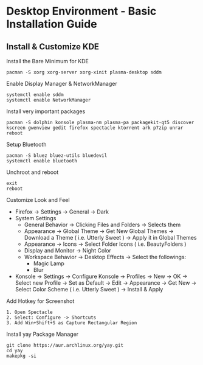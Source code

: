 # Desktop Environment - Basic Installation Guide

## Install & Customize KDE

Install the Bare Minimum for KDE

    pacman -S xorg xorg-server xorg-xinit plasma-desktop sddm
  
Enable Display Manager & NetworkManager

    systemctl enable sddm
    systemctl enable NetworkManager

Install very important packages

    pacman -S dolphin konsole plasma-nm plasma-pa packagekit-qt5 discover kscreen gwenview gedit firefox spectacle ktorrent ark p7zip unrar
    reboot
  
Setup Bluetooth

    pacman -S bluez bluez-utils bluedevil
    systemctl enable bluetooth

Unchroot and reboot

    exit
    reboot

Customize Look and Feel

- Firefox -> Settings -> General -> Dark
- System Settings
    - General Behavior -> Clicking Files and Folders -> Selects them
    - Appearance -> Global Theme -> Get New Global Themes -> Download a Theme ( i.e. Utterly Sweet ) -> Apply it in Global Themes
    - Appearance -> Icons -> Select Folder Icons ( i.e. BeautyFolders )
    - Display and Monitor -> Night Color
    - Workspace Behavior -> Desktop Effects -> Select the followings:
        - Magic Lamp
        - Blur
- Konsole -> Settings -> Configure Konsole -> Profiles -> New -> OK -> Select new Profile -> Set as Default -> Edit -> Appearance -> Get New -> Select Color Scheme ( i.e. Utterly Sweet ) -> Install & Apply 

Add Hotkey for Screenshot

    1. Open Spectacle
    2. Select: Configure -> Shortcuts
    3. Add Win+Shift+S as Capture Rectangular Region

Install yay Package Manager

    git clone https://aur.archlinux.org/yay.git
    cd yay
    makepkg -si

